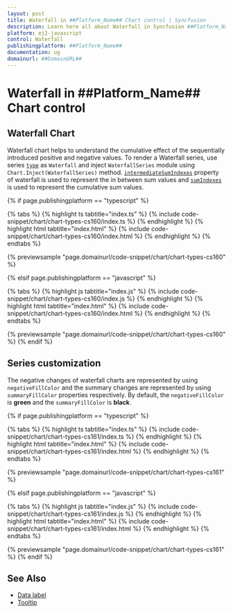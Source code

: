 ```yaml
---
layout: post
title: Waterfall in ##Platform_Name## Chart control | Syncfusion
description: Learn here all about Waterfall in Syncfusion ##Platform_Name## Chart control of Syncfusion Essential JS 2 and more.
platform: ej2-javascript
control: Waterfall 
publishingplatform: ##Platform_Name##
documentation: ug
domainurl: ##DomainURL##
---
```

# Waterfall in ##Platform_Name## Chart control

## Waterfall Chart

Waterfall chart helps to understand the cumulative effect of the sequentially introduced positive and negative values. To render a Waterfall series, use series [`type`](../api/chart/seriesModel/#type-string) as `Waterfall` and inject `WaterfallSeries` module using `Chart.Inject(WaterfallSeries)` method. [`intermediateSumIndexes`](../api/chart/seriesModel/#type-string) property of waterfall is used to represent
the in between sum values and [`sumIndexes`](../api/chart/seriesModel/#type-string) is used to represent the cumulative sum values.

{% if page.publishingplatform == "typescript" %}

 {% tabs %}
{% highlight ts tabtitle="index.ts" %}
{% include code-snippet/chart/chart-types-cs160/index.ts %}
{% endhighlight %}
{% highlight html tabtitle="index.html" %}
{% include code-snippet/chart/chart-types-cs160/index.html %}
{% endhighlight %}
{% endtabs %}
        
{% previewsample "page.domainurl/code-snippet/chart/chart-types-cs160" %}

{% elsif page.publishingplatform == "javascript" %}

{% tabs %}
{% highlight js tabtitle="index.js" %}
{% include code-snippet/chart/chart-types-cs160/index.js %}
{% endhighlight %}
{% highlight html tabtitle="index.html" %}
{% include code-snippet/chart/chart-types-cs160/index.html %}
{% endhighlight %}
{% endtabs %}

{% previewsample "page.domainurl/code-snippet/chart/chart-types-cs160" %}
{% endif %}

## Series customization

The negative changes of waterfall charts are represented by using `negativeFillColor` and the summary changes are represented by using `summaryFillColor` properties respectively. By default, the `negativeFillColor` is **green** and the `summaryFillColor` is **black**.

{% if page.publishingplatform == "typescript" %}

 {% tabs %}
{% highlight ts tabtitle="index.ts" %}
{% include code-snippet/chart/chart-types-cs161/index.ts %}
{% endhighlight %}
{% highlight html tabtitle="index.html" %}
{% include code-snippet/chart/chart-types-cs161/index.html %}
{% endhighlight %}
{% endtabs %}
        
{% previewsample "page.domainurl/code-snippet/chart/chart-types-cs161" %}

{% elsif page.publishingplatform == "javascript" %}

{% tabs %}
{% highlight js tabtitle="index.js" %}
{% include code-snippet/chart/chart-types-cs161/index.js %}
{% endhighlight %}
{% highlight html tabtitle="index.html" %}
{% include code-snippet/chart/chart-types-cs161/index.html %}
{% endhighlight %}
{% endtabs %}

{% previewsample "page.domainurl/code-snippet/chart/chart-types-cs161" %}
{% endif %}

## See Also

* [Data label](./data-labels/)
* [Tooltip](./tool-tip/)
